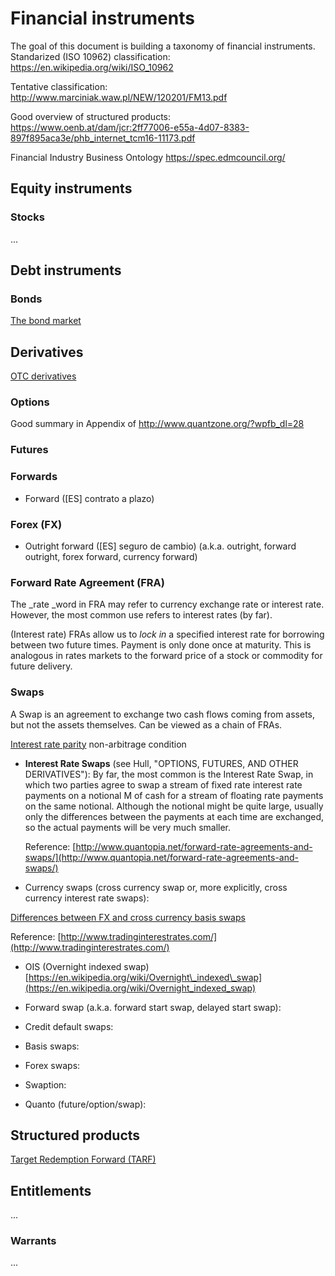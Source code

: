 # Financial instruments

The goal of this document is building a taxonomy of financial instruments. 
Standarized (ISO 10962) classification: https://en.wikipedia.org/wiki/ISO_10962

Tentative classification:
http://www.marciniak.waw.pl/NEW/120201/FM13.pdf

Good overview of structured products:
https://www.oenb.at/dam/jcr:2ff77006-e55a-4d07-8383-897f895aca3e/phb_internet_tcm16-11173.pdf

Financial Industry Business Ontology
https://spec.edmcouncil.org/

## Equity instruments
### Stocks
...

## Debt instruments
### Bonds
[The bond market](http://www.thirdway.org/report/the-bond-market-how-it-works-or-how-it-doesnt)

## Derivatives

[OTC derivatives](http://chicagofed.org/digital_assets/publications/understanding_derivatives/understanding_derivatives_chapter_3_over_the_counter_derivatives.pdf)

### Options
Good summary in Appendix of http://www.quantzone.org/?wpfb_dl=28

### Futures

### Forwards

- Forward ([ES] contrato a plazo)

### Forex (FX)
- Outright forward ([ES] seguro de cambio) (a.k.a. outright, forward outright, forex forward, currency forward)

### Forward Rate Agreement \(FRA\)

The \_rate \_word in FRA may refer to currency exchange rate or interest rate. However, the most common use refers to interest rates \(by far\).

\(Interest rate\) FRAs allow us to _lock in_ a specified interest rate for borrowing between two future times. Payment is only done once at maturity. This is analogous in rates markets to the forward price of a stock or commodity for future delivery.

### Swaps

A Swap is an agreement to exchange two cash flows coming from assets, but not the assets themselves. Can be viewed as a chain of FRAs.

[Interest rate parity](https://en.wikipedia.org/wiki/Interest_rate_parity) non-arbitrage condition

* **Interest Rate Swaps** \(see Hull,  "OPTIONS, FUTURES, AND OTHER DERIVATIVES"\): By far, the most common is the Interest Rate Swap, in which two parties agree to swap a stream of fixed rate interest rate payments on a notional M of cash for a stream of floating rate payments on the same notional. Although the notional might be quite large, usually only the differences between the payments at each time are exchanged, so the actual payments will be very much smaller.

  Reference: [http://www.quantopia.net/forward-rate-agreements-and-swaps/](http://www.quantopia.net/forward-rate-agreements-and-swaps/)


* Currency swaps \(cross currency swap or, more explicitly, cross currency interest rate swaps\):

[Differences between FX and cross currency basis swaps](http://www.bis.org/publ/qtrpdf/r_qt0803z.htm)

Reference: [http://www.tradinginterestrates.com/](http://www.tradinginterestrates.com/)

* OIS \(Overnight indexed swap\) [https://en.wikipedia.org/wiki/Overnight\_indexed\_swap](https://en.wikipedia.org/wiki/Overnight_indexed_swap)

* Forward swap \(a.k.a. forward start swap, delayed start swap\):

* Credit default swaps:

* Basis swaps:

* Forex swaps:

* Swaption:

* Quanto \(future/option/swap\):

## Structured products
[Target Redemption Forward (TARF)](https://www.kantox.com/en/glossary/target-redemption-forward/)

## Entitlements
...
### Warrants
...

